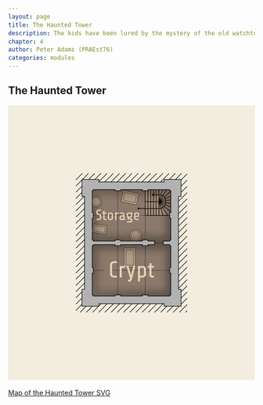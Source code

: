 ```yaml
---
layout: page
title: The Haunted Tower
description: The kids have been lured by the mystery of the old watchtower in the forest. Is it haunted or just an old ruin..?
chapter: 4
author: Peter Adams (PRAEst76)
categories: modules
---
```

## The Haunted Tower

![Map of the Haunted Tower](maps/haunted-tower.png)

[Map of the Haunted Tower SVG](maps/haunted-tower.svg)
